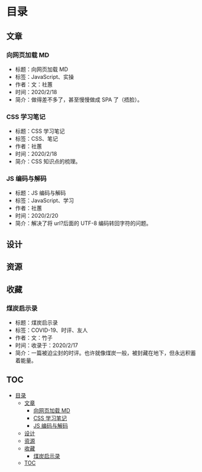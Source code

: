 # 目录

<!--模板
- 标题：
- 标签：
- 作者：
- 时间：
- 简介：
-->

## 文章

### 向网页加载 MD

- 标题：向网页加载 MD
- 标签：JavaScript、实操
- 作者：文：社蕙
- 时间：2020/2/18
- 简介：做得差不多了，甚至慢慢做成 SPA 了（捂脸）。

### CSS 学习笔记

- 标题：CSS 学习笔记
- 标签：CSS、笔记
- 作者：社蕙
- 时间：2020/2/18
- 简介：CSS 知识点的梳理。

### JS 编码与解码

- 标题：JS 编码与解码
- 标签：JavaScript、学习
- 作者：社蕙
- 时间：2020/2/20
- 简介：解决了将 url?后面的 UTF-8 编码转回字符的问题。

## 设计

## 资源

## 收藏

### 煤炭启示录

- 标题：煤炭启示录
- 标签：COVID-19、时评、友人
- 作者：文：竹子
- 时间：收录于：2020/2/17
- 简介：一篇被迫尘封的时评。也许就像煤炭一般，被封藏在地下，但永远积蓄着能量。

## TOC

<!-- TOC -->

- [目录](#目录)
  - [文章](#文章)
    - [向网页加载 MD](#向网页加载-md)
    - [CSS 学习笔记](#css-学习笔记)
    - [JS 编码与解码](#js-编码与解码)
  - [设计](#设计)
  - [资源](#资源)
  - [收藏](#收藏)
    - [煤炭启示录](#煤炭启示录)
  - [TOC](#toc)

<!-- /TOC -->
